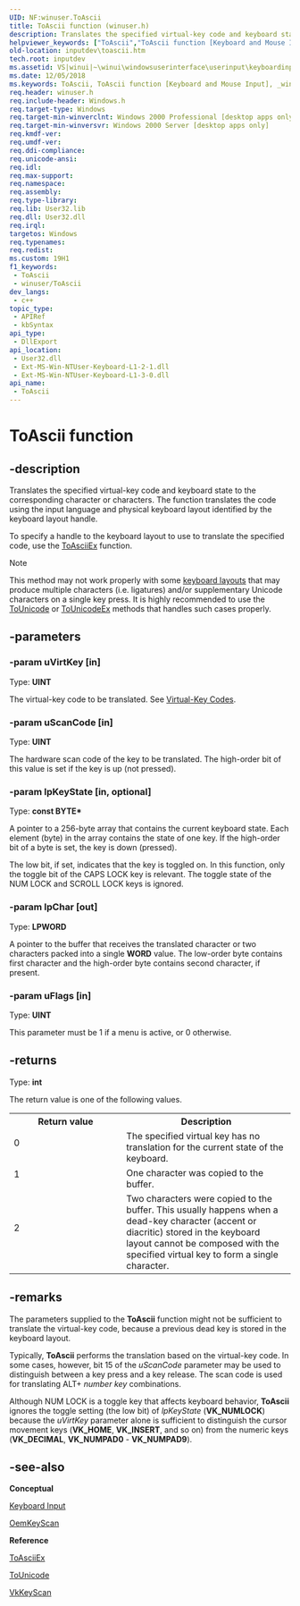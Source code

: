 ```yaml
---
UID: NF:winuser.ToAscii
title: ToAscii function (winuser.h)
description: Translates the specified virtual-key code and keyboard state to the corresponding character or characters.
helpviewer_keywords: ["ToAscii","ToAscii function [Keyboard and Mouse Input]","_win32_ToAscii","_win32_toascii_cpp","inputdev.toascii","winui._win32_toascii","winuser/ToAscii"]
old-location: inputdev\toascii.htm
tech.root: inputdev
ms.assetid: VS|winui|~\winui\windowsuserinterface\userinput\keyboardinput\keyboardinputreference\keyboardinputfunctions\toascii.htm
ms.date: 12/05/2018
ms.keywords: ToAscii, ToAscii function [Keyboard and Mouse Input], _win32_ToAscii, _win32_toascii_cpp, inputdev.toascii, winui._win32_toascii, winuser/ToAscii
req.header: winuser.h
req.include-header: Windows.h
req.target-type: Windows
req.target-min-winverclnt: Windows 2000 Professional [desktop apps only]
req.target-min-winversvr: Windows 2000 Server [desktop apps only]
req.kmdf-ver: 
req.umdf-ver: 
req.ddi-compliance: 
req.unicode-ansi: 
req.idl: 
req.max-support: 
req.namespace: 
req.assembly: 
req.type-library: 
req.lib: User32.lib
req.dll: User32.dll
req.irql: 
targetos: Windows
req.typenames: 
req.redist: 
ms.custom: 19H1
f1_keywords:
 - ToAscii
 - winuser/ToAscii
dev_langs:
 - c++
topic_type:
 - APIRef
 - kbSyntax
api_type:
 - DllExport
api_location:
 - User32.dll
 - Ext-MS-Win-NTUser-Keyboard-L1-2-1.dll
 - Ext-MS-Win-NTUser-Keyboard-L1-3-0.dll
api_name:
 - ToAscii
---
```


# ToAscii function


## -description

Translates the specified virtual-key code and keyboard state to the corresponding character or characters. The function translates the code using the input language and physical keyboard layout identified by the keyboard layout handle.

To specify a handle to the keyboard layout to use to translate the specified code, use the <a href="/windows/desktop/api/winuser/nf-winuser-toasciiex">ToAsciiEx</a> function.

> [!NOTE]
> This method may not work properly with some <a href="/globalization/windows-keyboard-layouts">keyboard layouts</a> that may produce multiple characters (i.e. ligatures) and/or supplementary Unicode characters on a single key press. It is highly recommended to use the <a href="/windows/win32/api/winuser/nf-winuser-tounicode">ToUnicode</a> or <a href="/windows/win32/api/winuser/nf-winuser-tounicodeex">ToUnicodeEx</a> methods that handles such cases properly.

## -parameters

### -param uVirtKey [in]

Type: <b>UINT</b>

The virtual-key code to be translated. See <a href="/windows/desktop/inputdev/virtual-key-codes">Virtual-Key Codes</a>.

### -param uScanCode [in]

Type: <b>UINT</b>

The hardware scan code of the key to be translated. The high-order bit of this value is set if the key is up (not pressed).

### -param lpKeyState [in, optional]

Type: <b>const BYTE*</b>

A pointer to a 256-byte array that contains the current keyboard state. Each element (byte) in the array contains the state of one key. If the high-order bit of a byte is set, the key is down (pressed).

The low bit, if set, indicates that the key is toggled on. In this function, only the toggle bit of the CAPS LOCK key is relevant. The toggle state of the NUM LOCK and SCROLL LOCK keys is ignored.

### -param lpChar [out]

Type: <b>LPWORD</b>

A pointer to the buffer that receives the translated character or two characters packed into a single <b>WORD</b> value. The low-order byte contains first character and the high-order byte contains second character, if present.

### -param uFlags [in]

Type: <b>UINT</b>

This parameter must be 1 if a menu is active, or 0 otherwise.

## -returns

Type: <b>int</b>

The return value is one of the following values.

<table>
<tr>
<th>Return value</th>
<th>Description</th>
</tr>
<tr>
<td width="40%">
<dl>
<dt>0</dt>
</dl>
</td>
<td width="60%">
The specified virtual key has no translation for the current state of the keyboard.

</td>
</tr>
<tr>
<td width="40%">
<dl>
<dt>1</dt>
</dl>
</td>
<td width="60%">
One character was copied to the buffer.

</td>
</tr>
<tr>
<td width="40%">
<dl>
<dt>2</dt>
</dl>
</td>
<td width="60%">
Two characters were copied to the buffer. This usually happens when a dead-key character (accent or diacritic) stored in the keyboard layout cannot be composed with the specified virtual key to form a single character.

</td>
</tr>
</table>

## -remarks

The parameters supplied to the <b>ToAscii</b> function might not be sufficient to translate the virtual-key code, because a previous dead key is stored in the keyboard layout.

Typically, <b>ToAscii</b> performs the translation based on the virtual-key code. In some cases, however, bit 15 of the 
    <i>uScanCode</i> parameter may be used to distinguish between a key press and a key release. The scan code is used for translating ALT+
    <i>number key</i> combinations.

Although NUM LOCK is a toggle key that affects keyboard behavior, <b>ToAscii</b> ignores the toggle setting (the low bit) of 
    <i>lpKeyState</i> (<b>VK_NUMLOCK</b>) because the 
    <i>uVirtKey</i> parameter alone is sufficient to distinguish the cursor movement keys (<b>VK_HOME</b>, <b>VK_INSERT</b>, and so on) from the numeric keys (<b>VK_DECIMAL</b>, <b>VK_NUMPAD0</b> - <b>VK_NUMPAD9</b>).

## -see-also

<b>Conceptual</b>



<a href="/windows/desktop/inputdev/keyboard-input">Keyboard Input</a>



<a href="/windows/desktop/api/winuser/nf-winuser-oemkeyscan">OemKeyScan</a>



<b>Reference</b>



<a href="/windows/desktop/api/winuser/nf-winuser-toasciiex">ToAsciiEx</a>



<a href="/windows/desktop/api/winuser/nf-winuser-tounicode">ToUnicode</a>



<a href="/windows/desktop/api/winuser/nf-winuser-vkkeyscana">VkKeyScan</a>
